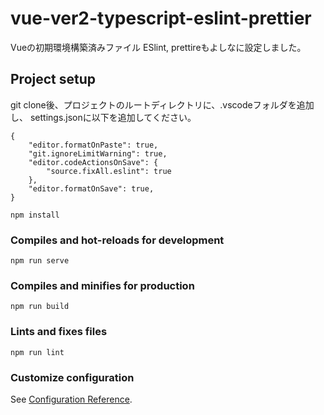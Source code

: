 # vue-ver2-typescript-eslint-prettier
Vueの初期環境構築済みファイル
ESlint, prettireもよしなに設定しました。

## Project setup
git clone後、プロジェクトのルートディレクトリに、.vscodeフォルダを追加し、
settings.jsonに以下を追加してください。

```
{
    "editor.formatOnPaste": true,
    "git.ignoreLimitWarning": true,
    "editor.codeActionsOnSave": {
        "source.fixAll.eslint": true
    },
    "editor.formatOnSave": true,
}
```

```
npm install
```

### Compiles and hot-reloads for development
```
npm run serve
```

### Compiles and minifies for production
```
npm run build
```

### Lints and fixes files
```
npm run lint
```

### Customize configuration
See [Configuration Reference](https://cli.vuejs.org/config/).
